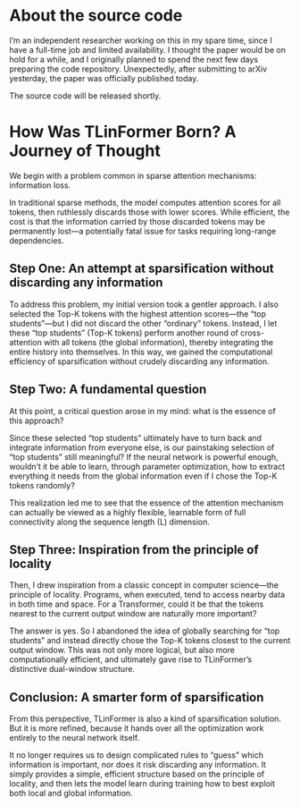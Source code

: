 
# About the source code

I’m an independent researcher working on this in my spare time, since I have a full-time job and limited availability. I thought the paper would be on hold for a while, and I originally planned to spend the next few days preparing the code repository. Unexpectedly, after submitting to arXiv yesterday, the paper was officially published today.

The source code will be released shortly.

# How Was TLinFormer Born? A Journey of Thought
We begin with a problem common in sparse attention mechanisms: information loss.

In traditional sparse methods, the model computes attention scores for all tokens, then ruthlessly discards those with lower scores. While efficient, the cost is that the information carried by those discarded tokens may be permanently lost—a potentially fatal issue for tasks requiring long-range dependencies.

## Step One: An attempt at sparsification without discarding any information

To address this problem, my initial version took a gentler approach. I also selected the Top-K tokens with the highest attention scores—the “top students”—but I did not discard the other “ordinary” tokens. Instead, I let these “top students” (Top-K tokens) perform another round of cross-attention with all tokens (the global information), thereby integrating the entire history into themselves.
In this way, we gained the computational efficiency of sparsification without crudely discarding any information.

## Step Two: A fundamental question

At this point, a critical question arose in my mind: what is the essence of this approach?

Since these selected “top students” ultimately have to turn back and integrate information from everyone else, is our painstaking selection of “top students” still meaningful? If the neural network is powerful enough, wouldn’t it be able to learn, through parameter optimization, how to extract everything it needs from the global information even if I chose the Top-K tokens randomly?

This realization led me to see that the essence of the attention mechanism can actually be viewed as a highly flexible, learnable form of full connectivity along the sequence length (L) dimension.

## Step Three: Inspiration from the principle of locality

Then, I drew inspiration from a classic concept in computer science—the principle of locality. Programs, when executed, tend to access nearby data in both time and space. For a Transformer, could it be that the tokens nearest to the current output window are naturally more important?

The answer is yes. So I abandoned the idea of globally searching for “top students” and instead directly chose the Top-K tokens closest to the current output window. This was not only more logical, but also more computationally efficient, and ultimately gave rise to TLinFormer’s distinctive dual-window structure.

## Conclusion: A smarter form of sparsification

From this perspective, TLinFormer is also a kind of sparsification solution. But it is more refined, because it hands over all the optimization work entirely to the neural network itself.

It no longer requires us to design complicated rules to “guess” which information is important, nor does it risk discarding any information. It simply provides a simple, efficient structure based on the principle of locality, and then lets the model learn during training how to best exploit both local and global information.